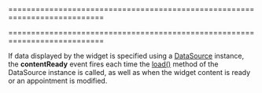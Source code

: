===========================================================================
<!--merge--><!--/merge-->
===========================================================================

<!--fullDescription-->
If data displayed by the widget is specified using a [DataSource](/Documentation/ApiReference/Data_Layer/DataSource/) instance, the **contentReady** event fires each time the [load()](/Documentation/ApiReference/Data_Layer/DataSource/Methods/#load) method of the DataSource instance is called, as well as when the widget content is ready or an appointment is modified.
<!--/fullDescription-->